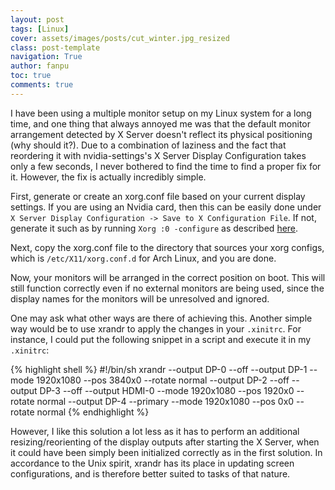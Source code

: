 ```yaml
---
layout: post
tags: [Linux]
cover: assets/images/posts/cut_winter.jpg_resized
class: post-template
navigation: True
author: fanpu
toc: true
comments: true
---
```

I have been using a multiple monitor setup on my Linux system for a long time, and one thing that always annoyed me was that the default monitor arrangement detected by X Server doesn't reflect its physical positioning (why should it?). Due to a combination of laziness and the fact that reordering it with nvidia-settings's X Server Display Configuration takes only a few seconds, I never bothered to find the time to find a proper fix for it. However, the fix is actually incredibly simple.

First, generate or create an xorg.conf file based on your current display settings. If you are using an Nvidia card, then this can be easily done under `X Server Display Configuration -> Save to X Configuration File`. If not, generate it such as by running `Xorg :0 -configure` as described [here](https://wiki.archlinux.org/index.php/Xorg#Using_xorg.conf).

Next, copy the xorg.conf file to the directory that sources your xorg configs, which is `/etc/X11/xorg.conf.d` for Arch Linux, and you are done.

Now, your monitors will be arranged in the correct position on boot. This will still function correctly even if no external monitors are being used, since the display names for the monitors will be unresolved and ignored.

One may ask what other ways are there of achieving this. Another simple way would be to use xrandr to apply the changes in your `.xinitrc`. For instance, I could put the following snippet in a script and execute it in my `.xinitrc`:

{% highlight shell %}
#!/bin/sh
xrandr --output DP-0 --off --output DP-1 --mode 1920x1080 --pos 3840x0 --rotate normal --output DP-2 --off --output DP-3 --off --output HDMI-0 --mode 1920x1080 --pos 1920x0 --rotate normal --output DP-4 --primary --mode 1920x1080 --pos 0x0 --rotate normal
{% endhighlight %}

However, I like this solution a lot less as it has to perform an additional resizing/reorienting of the display outputs after starting the X Server, when it could have been simply been initialized correctly as in the first solution. In accordance to the Unix spirit, xrandr has its place in updating screen configurations, and is therefore better suited to tasks of that nature.
